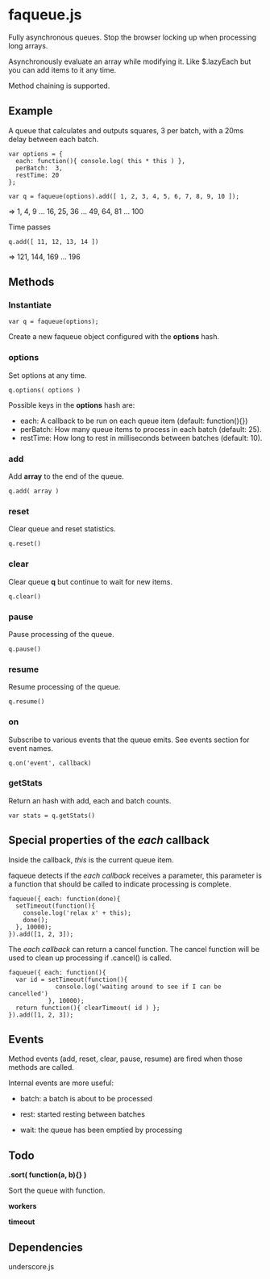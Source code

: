 faqueue.js
==========

Fully asynchronous queues. Stop the browser locking up when processing long arrays. 

Asynchronously evaluate an array while modifying it. Like $.lazyEach but you can add items to it any time. 

Method chaining is supported.


Example
-------

A queue that calculates and outputs squares, 3 per batch, with a 20ms delay between each batch.

    var options = {
      each: function(){ console.log( this * this ) },
      perBatch:  3,
      restTime: 20
    };

    var q = faqueue(options).add([ 1, 2, 3, 4, 5, 6, 7, 8, 9, 10 ]);
    
=> 1, 4, 9 ... 16, 25, 36 ... 49, 64, 81 ... 100

Time passes
    
    q.add([ 11, 12, 13, 14 ])
    
=>  121, 144, 169 ... 196




Methods
-------

### Instantiate

    var q = faqueue(options);

Create a new faqueue object configured with the __options__ hash.


### options

Set options at any time.
    
    q.options( options )

Possible keys in the __options__ hash are:

* each: A callback to be run on each queue item (default: function(){})
* perBatch: How many queue items to process in each batch (default: 25).
* restTime: How long to rest in milliseconds between batches (default: 10).


### add

Add __array__ to the end of the queue.

    q.add( array )




### reset

Clear queue and reset statistics.

	q.reset()




### clear

Clear queue __q__ but continue to wait for new items.

	q.clear()




### pause

Pause processing of the queue.

    q.pause()




### resume

Resume processing of the queue.

    q.resume()



### on

Subscribe to various events that the queue emits. See events section for event names.

    q.on('event', callback)




### getStats

Return an hash with add, each and batch counts.

	var stats = q.getStats()




Special properties of the _each_ callback
-----------------------------------------

Inside the callback, *this* is the current queue item. 

faqueue detects if the _each callback_ receives a parameter, this parameter is a function that should be called to indicate processing is complete.

    faqueue({ each: function(done){
      setTimeout(function(){ 
        console.log('relax x' + this);
    	done();
      }, 10000);
    }).add([1, 2, 3]);

The _each callback_ can return a cancel function. The cancel function will be used to clean up processing if .cancel() is called.

    faqueue({ each: function(){
      var id = setTimeout(function(){ 
                 console.log('waiting around to see if I can be cancelled') 
               }, 10000);
      return function(){ clearTimeout( id ) };
    }).add([1, 2, 3]);
    

Events
------

Method events (add, reset, clear, pause, resume) are fired when those methods are called.

Internal events are more useful:

* batch: a batch is about to be processed

* rest: started resting between batches

* wait: the queue has been emptied by processing


Todo
----

__.sort( function(a, b){} )__

Sort the queue with function.

__workers__

__timeout__


Dependencies
------------

underscore.js



